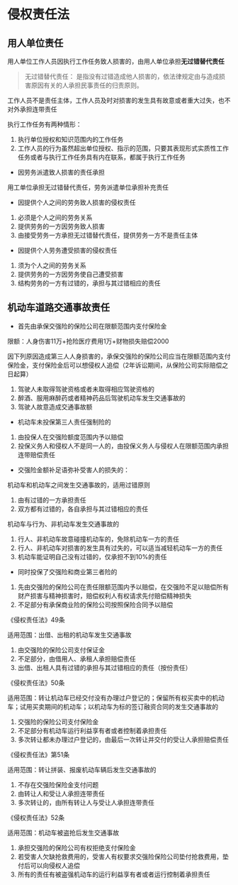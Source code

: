 # 侵权责任法 #

## 用人单位责任 ##

用人单位工作人员因执行工作任务致人损害的，由用人单位承担**无过错替代责任**

> 无过错替代责任： 是指没有过错造成他人损害的，依法律规定由与造成损害原因有关的人承担民事责任的归责原则。

工作人员不是责任主体，工作人员及时对损害的发生具有故意或者重大过失，也不对外承担连带责任

执行工作任务有两种情形：

1. 执行单位授权和知识范围内的工作任务
2. 工作人员的行为虽然超出单位授权、指示的范围，只要其表现形式实质性工作任务或者与执行工作任务具有内在联系，都属于执行工作任务

* 因劳务派遣致人损害的责任承担

用工单位承担无过错替代责任，劳务派遣单位承担补充责任


* 因提供个人之间的劳务致人损害的侵权责任

1. 必须是个人之间的劳务关系
2. 提供劳务的一方因劳务致人损害
3. 由接受劳务一方承担无过错替代责任，提供劳务一方不是责任主体

* 因提供个人劳务遭受损害的侵权责任

1. 须为个人之间的劳务关系
2. 提供劳务的一方因劳务使自己遭受损害
3. 结构劳务的一方有过错的，承担与其过错相应的责任

## 机动车道路交通事故责任 ##

* 首先由承保交强险的保险公司在限额范围内支付保险金

限额：人身伤害11万+抢险医疗费用1万+财物损失赔偿2000

因下列原因造成第三人人身损害的，承保交强险的保险公司应当在限额范围内支付保险金，支付保险金后可以想侵权人追偿（2年诉讼期间，从保险公司实际赔偿之日起算）

1. 驾驶人未取得驾驶资格或者未取得相应驾驶资格的
2. 醉酒、服用麻醉药或者精神药品后驾驶机动车发生交通事故的
3. 驾驶人故意造成交通事故额

* 机动车未投保第三人责任强制险的

1. 由投保人在交强险额度范围内予以赔偿
2. 投保义务人和侵权人不是同一人的，由投保义务人与侵权人在限额范围内承担连带赔偿责任

* 交强险金额补足语弥补受害人的损失的：

机动车和机动车之间发生交通事故的，适用过错原则

1. 由有过错的一方承担责任
2. 双方都有过错的，各自承担与其过错相应的责任

机动车与行为、非机动车发生交通事故的

1. 行人、非机动车故意碰撞机动车的，免除机动车一方的责任
2. 行人、非机动车对损害的发生具有过失的，可以适当减轻机动车一方的责任
3. 机动车能证明自己没有过错的，仅承担不到10%的责任

* 同时投保了交强险和商业第三者险的

1. 先由交强险的保险公司在责任限额范围内予以赔偿，在交强险不足以赔偿所有财产损害与精神损害时，赔偿权利人有权请求先付赔偿精神损失
2. 不足部分有承保商业险的保险公司按照保险合同予以赔偿

《侵权责任法》49条

适用范围：出借、出租的机动车发生交通事故

1. 由交强险的保险公司支付保证金
2. 不足部分，由借用人、承租人承担赔偿责任
3. 出借、出租人具有过错的承担与其过错相应的责任（按份责任）

《侵权责任法》50条

适用范围：转让机动车已经交付没有办理过户登记的；保留所有权买卖中的机动车；试用买卖期间的机动车；以机动车为标的签订融资合同的发生交通事故的

1. 交强险的保险公司支付保险金
2. 不足部分有机动车运行利益享有者或者控制着承担责任
3. 多次转让都未办理过户登记的，由最后一次转让并交付的受让人承担赔偿责任

《侵权责任法》第51条

适用范围：转让拼装、报废机动车辆后发生交通事故的

1. 不存在交强险保险金支付问题
2. 由转让人和受让人承担连带责任
3. 多次转让的，由所有转让人与受让人承担连带责任

《侵权责任法》52条

适用范围：机动车被盗抢后发生交通事故

1. 承担交强险的保险公司有权拒绝支付保险金
2. 若受害人欠缺抢救费用的，受害人有权要求交强险保险公司垫付抢救费用，垫付后可以向侵权人追偿
3. 所有的责任有被盗强机动车的运行利益享有者或者运行控制着承担责任





